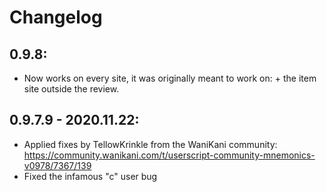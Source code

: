 # Changelog

## 0.9.8:
- Now works on every site, it was originally meant to work on: + the item site outside the review. 

## 0.9.7.9 - 2020.11.22: 
- Applied fixes by TellowKrinkle from the WaniKani community: https://community.wanikani.com/t/userscript-community-mnemonics-v0978/7367/139
- Fixed the infamous "c" user bug